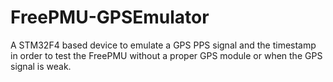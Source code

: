 # FreePMU-GPSEmulator
A STM32F4 based device to emulate a GPS PPS signal and the timestamp in order to test the FreePMU without a proper GPS module or when the GPS signal is weak.
